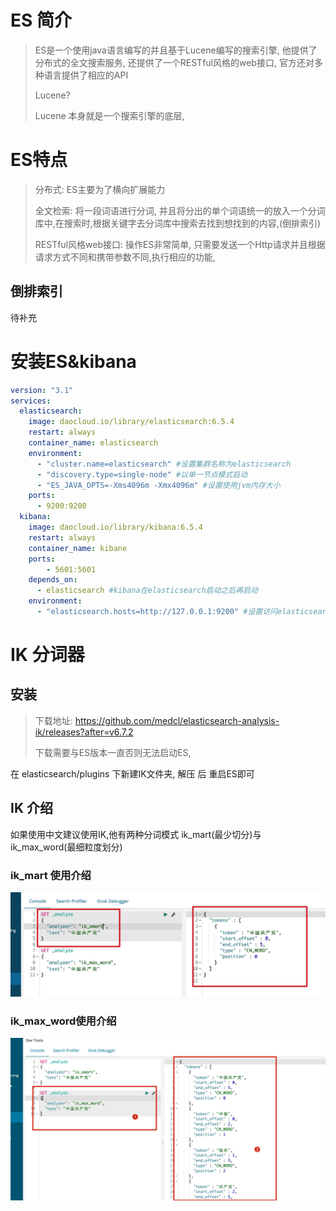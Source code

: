

# ES 简介



> ES是一个使用java语言编写的并且基于Lucene编写的搜索引擎, 他提供了分布式的全文搜索服务, 还提供了一个RESTful风格的web接口, 官方还对多种语言提供了相应的API
>
> 
>
> Lucene?
>
> Lucene 本身就是一个搜索引擎的底层, 



# ES特点



> 
>
> 分布式: ES主要为了横向扩展能力
>
> 
>
> 全文检索: 将一段词语进行分词, 并且将分出的单个词语统一的放入一个分词库中,在搜索时,根据关键字去分词库中搜索去找到想找到的内容,(倒排索引)
>
> 
>
> RESTful风格web接口: 操作ES非常简单, 只需要发送一个Http请求并且根据请求方式不同和携带参数不同,执行相应的功能, 
>
> 



## 倒排索引



待补充



# 安装ES&kibana

```yml
version: "3.1"
services:
  elasticsearch:
    image: daocloud.io/library/elasticsearch:6.5.4
    restart: always
    container_name: elasticsearch
    environment:
      - "cluster.name=elasticsearch" #设置集群名称为elasticsearch
      - "discovery.type=single-node" #以单一节点模式启动
      - "ES_JAVA_OPTS=-Xms4096m -Xmx4096m" #设置使用jvm内存大小
    ports:
      - 9200:9200
  kibana:
    image: daocloud.io/library/kibana:6.5.4
    restart: always
    container_name: kibane
    ports:
    	- 5601:5601
    depends_on:
      - elasticsearch #kibana在elasticsearch启动之后再启动
    environment:
      - "elasticsearch.hosts=http://127.0.0.1:9200" #设置访问elasticsearch的地址
```



# IK 分词器



## 安装

> 下载地址: https://github.com/medcl/elasticsearch-analysis-ik/releases?after=v6.7.2
>
> 下载需要与ES版本一直否则无法启动ES, 



在 elasticsearch/plugins 下新建IK文件夹, 解压 后 重启ES即可



## IK 介绍

如果使用中文建议使用IK,他有两种分词模式 ik_mart(最少切分)与 ik_max_word(最细粒度划分)



### ik_mart 使用介绍



![image text](https://raw.githubusercontent.com/huxuekuo/note/master/images/IK_mart.jpg)





### ik_max_word使用介绍

![image text](https://raw.githubusercontent.com/huxuekuo/note/master/images/ik_max_word.jpg)

